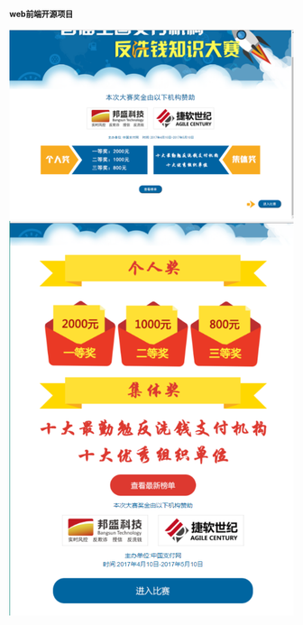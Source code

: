 #### web前端开源项目
![首页效果pc](images/TIM截图20171113222443.png)
![首页效果mobile](images/TIM截图20171113222527.png)